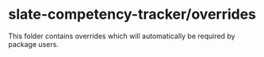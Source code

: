# slate-competency-tracker/overrides

This folder contains overrides which will automatically be required by package users.
